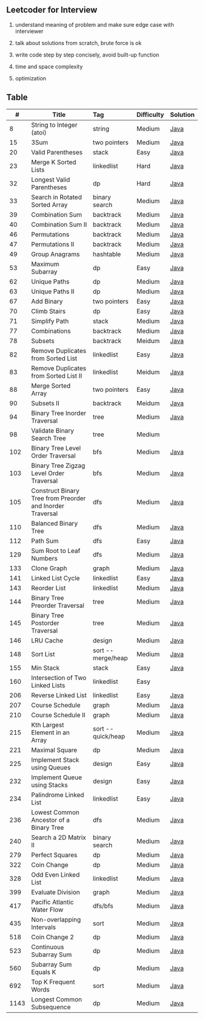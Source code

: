 ## Leetcoder for Interview

1. understand meaning of problem and make sure edge case with interviewer

2. talk about solutions from scratch, brute force is ok

3. write code step by step concisely, avoid built-up function

4. time and space complexity

5. optimization

   

## Table

| #    | Title                                                     | Tag                | Difficulty | Solution                                                     |
| ---- | --------------------------------------------------------- | :----------------- | ---------- | ------------------------------------------------------------ |
| 8    | String to Integer (atoi)                                  | string             | Medium     | [Java](https://github.com/Leon-lhy/leetcoder/blob/master/string/8.%20String%20to%20Integer%20(atoi).md) |
| 15   | 3Sum                                                      | two pointers       | Medium     | [Java](https://github.com/Leon-lhy/leetcoder/blob/master/two_pointers/15.%203Sum.md) |
| 20   | Valid Parentheses                                         | stack              | Easy       | [Java](https://github.com/Leon-lhy/leetcoder/blob/master/stack/20.%20Valid%20Parentheses.md) |
| 23   | Merge K Sorted Lists                                      | linkedlist         | Hard       | [Java](https://github.com/Leon-lhy/leetcoder/blob/master/linkedlist/23.%20Merge%20k%20Sorted%20Lists.md) |
| 32   | Longest Valid Parentheses                                 | dp                 | Hard       | [Java](https://github.com/Leon-lhy/leetcoder/blob/master/dp/32.%20Longest%20Valid%20Parentheses%20.md) |
| 33   | Search in Rotated Sorted Array                            | binary search      | Medium     | [Java](https://github.com/Leon-lhy/leetcoder/blob/master/binary_search/33.%20Search%20in%20Rotated%20Sorted%20Array.md) |
| 39   | Combination Sum                                           | backtrack          | Medium     | [Java](https://github.com/Leon-lhy/leetcoder/blob/master/backtrack/39.%20Combination%20Sum.md) |
| 40   | Combination Sum II                                        | backtrack          | Medium     | [Java](https://github.com/Leon-lhy/leetcoder/blob/master/backtrack/40.%20Combination%20Sum%20II.md) |
| 46   | Permutations                                              | backtrack          | Medium     | [Java](https://github.com/Leon-lhy/leetcoder/blob/master/backtrack/46.%20Permutations.md) |
| 47   | Permutations II                                           | backtrack          | Medium     | [Java](https://github.com/Leon-lhy/leetcoder/blob/master/backtrack/47.%20Permutations%20II.md) |
| 49   | Group Anagrams                                            | hashtable          | Medium     | [Java](https://github.com/Leon-lhy/leetcoder/blob/master/hashtable/49.%20Group%20Anagrams.md) |
| 53   | Maximum Subarray                                          | dp                 | Easy       | [Java](https://github.com/Leon-lhy/leetcoder/blob/master/dp/53.%20Maximum%20Subarray.md) |
| 62   | Unique Paths                                              | dp                 | Medium     | [Java](https://github.com/Leon-lhy/leetcoder/blob/master/dp/62.%20Unique%20Paths%20.md) |
| 63   | Unique Paths II                                           | dp                 | Medium     | [Java](https://github.com/Leon-lhy/leetcoder/blob/master/dp/63.%20Unique%20Paths%20II.md) |
| 67   | Add Binary                                                | two pointers       | Easy       | [Java](https://github.com/Leon-lhy/leetcoder/blob/master/two_pointers/67.%20Add%20Binary.md) |
| 70   | Climb Stairs                                              | dp                 | Easy       | [Java](https://github.com/Leon-lhy/leetcoder/blob/master/dp/70.%20Climbing%20Stairs.md) |
| 71   | Simplify Path                                             | stack              | Medium     | [Java](https://github.com/Leon-lhy/leetcoder/blob/master/stack/71.%20Simplify%20Path.md) |
| 77   | Combinations                                              | backtrack          | Medium     | [Java](https://github.com/Leon-lhy/leetcoder/blob/master/backtrack/77.%20Combinations.md) |
| 78   | Subsets                                                   | backtrack          | Meidum     | [Java](https://github.com/Leon-lhy/leetcoder/blob/master/backtrack/78.%20Subsets.md) |
| 82   | Remove Duplicates from Sorted List                        | linkedlist         | Easy       | [Java](https://github.com/Leon-lhy/leetcoder/blob/master/linkedlist/82.%20Remove%20Duplicates%20from%20Sorted%20List%20II.md) |
| 83   | Remove Duplicates from Sorted List II                     | linkedlist         | Meidum     | [Java](https://github.com/Leon-lhy/leetcoder/blob/master/linkedlist/83.%20Remove%20Duplicates%20from%20Sorted%20List.md) |
| 88   | Merge Sorted Array                                        | two pointers       | Easy       | [Java](https://github.com/Leon-lhy/leetcoder/blob/master/two_pointers/88.%20Merge%20Sorted%20Array.md) |
| 90   | Subsets II                                                | backtrack          | Meidum     | [Java](https://github.com/Leon-lhy/leetcoder/blob/master/backtrack/90.%20Subsets%20II.md) |
| 94   | Binary Tree Inorder Traversal                             | tree               | Medium     | [Java](https://github.com/Leon-lhy/leetcoder/blob/master/tree/94.%20Binary%20Tree%20Inorder%20Traversal.md) |
| 98   | Validate Binary Search Tree                               | tree               | Medium     |                                                              |
| 102  | Binary Tree Level Order Traversal                         | bfs                | Medium     | [Java](https://github.com/Leon-lhy/leetcoder/blob/master/bfs/102.%20Binary%20Tree%20Level%20Order%20Traversal.md) |
| 103  | Binary Tree Zigzag Level Order Traversal                  | bfs                | Medium     | [Java](https://github.com/Leon-lhy/leetcoder/blob/master/bfs/103.%20Binary%20Tree%20Zigzag%20Level%20Order%20Traversal.md) |
| 105  | Construct Binary Tree from Preorder and Inorder Traversal | dfs                | Medium     | [Java](https://github.com/Leon-lhy/leetcoder/blob/master/dfs/105.%20Construct%20Binary%20Tree%20from%20Preorder%20and%20Inorder%20Traversal.md) |
| 110  | Balanced Binary Tree                                      | dfs                | Medium     | [Java](https://github.com/Leon-lhy/leetcoder/blob/master/dfs/110.%20Balanced%20Binary%20Tree.md) |
| 112  | Path Sum                                                  | dfs                | Easy       | [Java](https://github.com/Leon-lhy/leetcoder/blob/master/dfs/112.%20Path%20Sum.md) |
| 129  | Sum Root to Leaf Numbers                                  | dfs                | Medium     | [Java](https://github.com/Leon-lhy/leetcoder/blob/master/dfs/129.%20Sum%20Root%20to%20Leaf%20Numbers.md) |
| 133  | Clone Graph                                               | graph              | Medium     | [Java](https://github.com/Leon-lhy/leetcoder/blob/master/graph/133.%20Clone%20Graph.md) |
| 141  | Linked List Cycle                                         | linkedlist         | Easy       | [Java](https://github.com/Leon-lhy/leetcoder/blob/master/two_pointers/141.%20Linked%20List%20Cycle.md) |
| 143  | Reorder List                                              | linkedlist         | Medium     | [Java](https://github.com/Leon-lhy/leetcoder/blob/master/linkedlist/143.%20Reorder%20List.md) |
| 144  | Binary Tree Preorder Traversal                            | tree               | Medium     | [Java](https://github.com/Leon-lhy/leetcoder/blob/master/tree/144.%20Binary%20Tree%20Preorder%20Traversal.md) |
| 145  | Binary Tree Postorder Traversal                           | tree               | Medium     | [Java](https://github.com/Leon-lhy/leetcoder/blob/master/tree/145.%20Binary%20Tree%20Postorder%20Traversal.md) |
| 146  | LRU Cache                                                 | design             | Medium     | [Java](https://github.com/Leon-lhy/leetcoder/blob/master/design/146.%20LRU%20Cache.md) |
| 148  | Sort List                                                 | sort -- merge/heap | Medium     | [Java](https://github.com/Leon-lhy/leetcoder/blob/master/sort/148.%20Sort%20List.md) |
| 155  | Min Stack                                                 | stack              | Easy       | [Java](https://github.com/Leon-lhy/leetcoder/blob/master/stack/155.%20Min%20Stack.md) |
| 160  | Intersection of Two Linked Lists                          | linkedlist         | Easy       |                                                              |
| 206  | Reverse Linked List                                       | linkedlist         | Easy       | [Java](https://github.com/Leon-lhy/leetcoder/blob/master/linkedlist/206.%20Reverse%20Linked%20List%20.md) |
| 207  | Course Schedule                                           | graph              | Medium     | [Java](https://github.com/Leon-lhy/leetcoder/blob/master/graph/207.%20Course%20Schedule.md) |
| 210  | Course Schedule II                                        | graph              | Medium     | [Java](https://github.com/Leon-lhy/leetcoder/blob/master/graph/210.%20Course%20Schedule%20II.md) |
| 215  | Kth Largest Element in an Array                           | sort -- quick/heap | Medium     | [Java](https://github.com/Leon-lhy/leetcoder/blob/master/sort/215.%20Kth%20Largest%20Element%20in%20an%20Array.md) |
| 221  | Maximal Square                                            | dp                 | Medium     | [Java](https://github.com/Leon-lhy/leetcoder/blob/master/dp/221.%20Maximal%20Square.md) |
| 225  | Implement Stack using Queues                              | design             | Easy       | [Java](https://github.com/Leon-lhy/leetcoder/blob/master/design/225.%20Implement%20Stack%20using%20Queues.md) |
| 232  | Implement Queue using Stacks                              | design             | Easy       | [Java](https://github.com/Leon-lhy/leetcoder/blob/master/design/232.%20Implement%20Queue%20using%20Stacks.md) |
| 234  | Palindrome Linked List                                    | linkedlist         | Easy       | [Java](https://github.com/Leon-lhy/leetcoder/blob/master/linkedlist/234.%20Palindrome%20Linked%20List.md) |
| 236  | Lowest Common Ancestor of a Binary Tree                   | dfs                | Medium     | [Java](https://github.com/Leon-lhy/leetcoder/blob/master/dfs/236.%20Lowest%20Common%20Ancestor%20of%20a%20Binary%20Tree.md) |
| 240  | Search a 2D Matrix II                                     | binary search      | Medium     | [Java](https://github.com/Leon-lhy/leetcoder/blob/master/binary_search/240.%20Search%20a%202D%20Matrix%20II.md) |
| 279  | Perfect Squares                                           | dp                 | Medium     | [Java](https://github.com/Leon-lhy/leetcoder/blob/master/dp/279.%20Perfect%20Squares.md) |
| 322  | Coin Change                                               | dp                 | Medium     | [Java](https://github.com/Leon-lhy/leetcoder/blob/master/dp/322.%20Coin%20Change.md) |
| 328  | Odd Even Linked List                                      | linkedlist         | Medium     | [Java](https://github.com/Leon-lhy/leetcoder/blob/master/linkedlist/328.%20Odd%20Even%20Linked%20List.md) |
| 399  | Evaluate Division                                         | graph              | Medium     | [Java](https://github.com/Leon-lhy/leetcoder/blob/master/graph/399.%20Evaluate%20Division.md) |
| 417  | Pacific Atlantic Water Flow                               | dfs/bfs            | Medium     | [Java](https://github.com/Leon-lhy/leetcoder/blob/master/dfs/417.%20Pacific%20Atlantic%20Water%20Flow.md) |
| 435  | Non-overlapping Intervals                                 | sort               | Medium     | [Java](https://github.com/Leon-lhy/leetcoder/blob/master/sort/435.%20Non-overlapping%20Intervals.md) |
| 518  | Coin Change 2                                             | dp                 | Medium     | [Java](https://github.com/Leon-lhy/leetcoder/blob/master/dp/518.%20Coin%20Change%202.md) |
| 523  | Continuous Subarray Sum                                   | dp                 | Medium     | [Java](https://github.com/Leon-lhy/leetcoder/blob/master/dp/523.%20Continuous%20Subarray%20Sum.md) |
| 560  | Subarray Sum Equals K                                     | dp                 | Medium     | [Java](https://github.com/Leon-lhy/leetcoder/blob/master/dp/560.%20Subarray%20Sum%20Equals%20K.md) |
| 692  | Top K Frequent Words                                      | sort               | Medium     | [Java](https://github.com/Leon-lhy/leetcoder/blob/master/sort/692.%20Top%20K%20Frequent%20Words.md) |
| 1143 | Longest Common Subsequence                                | dp                 | Medium     | [Java](https://github.com/Leon-lhy/leetcoder/blob/master/dp/1143.%20Longest%20Common%20Subsequence.md) |

